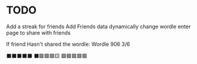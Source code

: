 # TODO

Add a streak for friends
Add Friends data 
dynamically change wordle enter page to share with friends

If friend Hasn't shared the wordle:
    Wordle 906 3/6

⬛⬛⬛⬛⬛
⬛🟩🟩🟩🟨
🟩🟩🟩🟩🟩